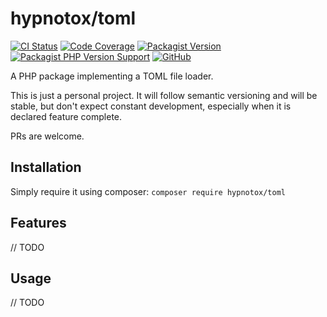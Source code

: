 # hypnotox/toml

[![CI Status](https://github.com/hypnotox/php-toml/actions/workflows/ci.yml/badge.svg)](https://github.com/hypnotox/php-toml)
[![Code Coverage](https://codecov.io/gh/hypnotox/php-toml/branch/main/graph/badge.svg?token=FrsdlOIbRo)](https://codecov.io/gh/hypnotox/php-toml)
[![Packagist Version](https://badgen.net/packagist/v/hypnotox/toml)](https://packagist.org/packages/hypnotox/toml)
[![Packagist PHP Version Support](https://badgen.net/packagist/php/hypnotox/toml)](https://packagist.org/packages/hypnotox/toml)
[![GitHub](https://badgen.net/packagist/license/hypnotox/toml)](/LICENSE.md)

A PHP package implementing a TOML file loader.

This is just a personal project. It will follow semantic versioning and will be stable, but don't expect constant development, especially when it is declared feature complete.

PRs are welcome.

## Installation

Simply require it using composer: `composer require hypnotox/toml`

## Features

// TODO

## Usage

// TODO
